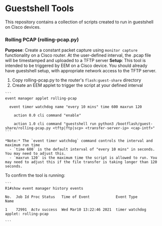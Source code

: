 # Guestshell Tools

This repository contains a collection of scripts created to run in guestshell on Cisco devices.

### Rolling PCAP (rolling-pcap.py)
**Purpose**: Create a constant packet capture using `monitor capture` functionality on a Cisco router. At the user-defined interval, the .pcap file will be timestamped and uploaded to a TFTP server
**Setup**:
  This tool is intended to be triggered by EEM on a Cisco device. You should already have guestshell setup, with appropriate network access to the TFTP server.

  1. Copy rolling-pcap.py to the router's `flash:guest-share` directory
  2. Create an EEM applet to trigger the script at your defined interval

    ```
    event manager applet rolling-pcap

      event timer watchdog name "every 10 mins" time 600 maxrun 120

        action 0.0 cli command "enable"

        action 1.0 cli command "guestshell run python3 /bootflash/guest-share/rolling-pcap.py <tftp|ftp|scp> <transfer-server-ip> <cap-intf>"
    ```
    
    *Note:* The `event timer watchdog` command controls the interval and maximum run time
      - `time 600` is the default interval of "every 10 mins" in seconds. You may need to adjust this.
      - `maxrun 120` is the maximum time the script is allowed to run. You may need to adjust this if the file transfer is taking longer than 120 seconds.

  To confirm the tool is running:

    ```
    R1#show event manager history events

    No.  Job Id Proc Status   Time of Event            Event Type        Name

    1    72991  Actv success  Wed Mar10 13:22:46 2021  timer watchdog    applet: rolling-pcap

    ```
